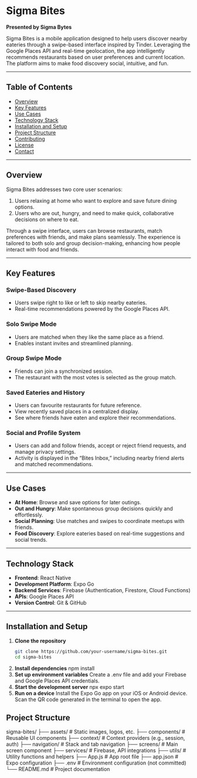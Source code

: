 # Sigma Bites

**Presented by Sigma Bytes**

Sigma Bites is a mobile application designed to help users discover nearby eateries through a swipe-based interface inspired by Tinder. Leveraging the Google Places API and real-time geolocation, the app intelligently recommends restaurants based on user preferences and current location. The platform aims to make food discovery social, intuitive, and fun.

---

## Table of Contents

- [Overview](#overview)
- [Key Features](#key-features)
- [Use Cases](#use-cases)
- [Technology Stack](#technology-stack)
- [Installation and Setup](#installation-and-setup)
- [Project Structure](#project-structure)
- [Contributing](#contributing)
- [License](#license)
- [Contact](#contact)

---

## Overview

Sigma Bites addresses two core user scenarios:
1. Users relaxing at home who want to explore and save future dining options.
2. Users who are out, hungry, and need to make quick, collaborative decisions on where to eat.

Through a swipe interface, users can browse restaurants, match preferences with friends, and make plans seamlessly. The experience is tailored to both solo and group decision-making, enhancing how people interact with food and friends.

---

## Key Features

### Swipe-Based Discovery
- Users swipe right to like or left to skip nearby eateries.
- Real-time recommendations powered by the Google Places API.

### Solo Swipe Mode
- Users are matched when they like the same place as a friend.
- Enables instant invites and streamlined planning.

### Group Swipe Mode
- Friends can join a synchronized session.
- The restaurant with the most votes is selected as the group match.

### Saved Eateries and History
- Users can favourite restaurants for future reference.
- View recently saved places in a centralized display.
- See where friends have eaten and explore their recommendations.

### Social and Profile System
- Users can add and follow friends, accept or reject friend requests, and manage privacy settings.
- Activity is displayed in the “Bites Inbox,” including nearby friend alerts and matched recommendations.

---

## Use Cases

- **At Home**: Browse and save options for later outings.
- **Out and Hungry**: Make spontaneous group decisions quickly and effortlessly.
- **Social Planning**: Use matches and swipes to coordinate meetups with friends.
- **Food Discovery**: Explore eateries based on real-time suggestions and social trends.

---

## Technology Stack

- **Frontend**: React Native
- **Development Platform**: Expo Go
- **Backend Services**: Firebase (Authentication, Firestore, Cloud Functions)
- **APIs**: Google Places API
- **Version Control**: Git & GitHub

---

## Installation and Setup

1. **Clone the repository**  
   ```bash
   git clone https://github.com/your-username/sigma-bites.git
   cd sigma-bites
2. **Install dependencies**
   npm install
4. **Set up environment variables**
   Create a .env file and add your Firebase and Google Places API credentials.
5. **Start the development server**
   npx expo start
6. **Run on a device**
Install the Expo Go app on your iOS or Android device.
Scan the QR code generated in the terminal to open the app.

## Project Structure

sigma-bites/
├── assets/                # Static images, logos, etc.
├── components/            # Reusable UI components
├── context/               # Context providers (e.g., session, auth)
├── navigation/            # Stack and tab navigation
├── screens/               # Main screen component
├── services/              # Firebase, API integrations
├── utils/                 # Utility functions and helpers
├── App.js                 # App root file
├── app.json               # Expo configuration
├── .env                   # Environment configuration (not committed)
└── README.md              # Project documentation
